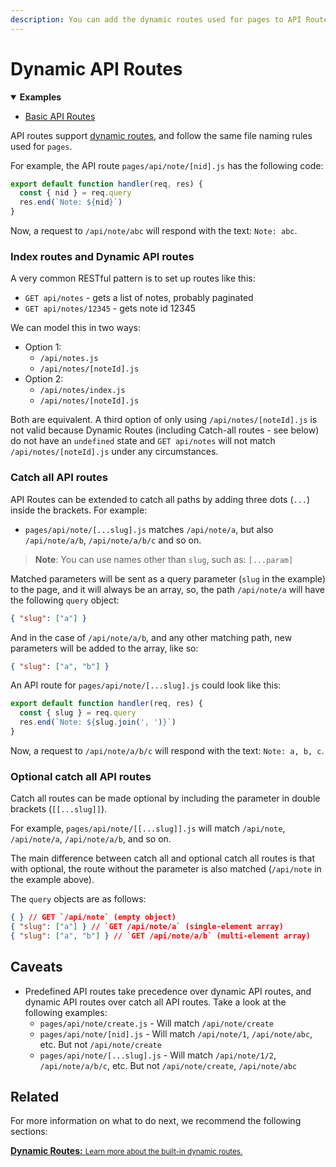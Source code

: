 ```yaml
---
description: You can add the dynamic routes used for pages to API Routes too. Learn how it works here.
---
```


# Dynamic API Routes

<details open>
  <summary><b>Examples</b></summary>
  <ul>
    <li><a href="https://github.com/vercel/next.js/tree/canary/examples/api-routes">Basic API Routes</a></li>
  </ul>
</details>

API routes support [dynamic routes](/docs/routing/dynamic-routes.md), and follow the same file naming rules used for `pages`.

For example, the API route `pages/api/note/[nid].js` has the following code:

```js
export default function handler(req, res) {
  const { nid } = req.query
  res.end(`Note: ${nid}`)
}
```

Now, a request to `/api/note/abc` will respond with the text: `Note: abc`.

### Index routes and Dynamic API routes

A very common RESTful pattern is to set up routes like this:

- `GET api/notes` - gets a list of notes, probably paginated
- `GET api/notes/12345` - gets note id 12345

We can model this in two ways:

- Option 1:
  - `/api/notes.js`
  - `/api/notes/[noteId].js`
- Option 2:
  - `/api/notes/index.js`
  - `/api/notes/[noteId].js`

Both are equivalent. A third option of only using `/api/notes/[noteId].js` is not valid because Dynamic Routes (including Catch-all routes - see below) do not have an `undefined` state and `GET api/notes` will not match `/api/notes/[noteId].js` under any circumstances.

### Catch all API routes

API Routes can be extended to catch all paths by adding three dots (`...`) inside the brackets. For example:

- `pages/api/note/[...slug].js` matches `/api/note/a`, but also `/api/note/a/b`, `/api/note/a/b/c` and so on.

> **Note**: You can use names other than `slug`, such as: `[...param]`

Matched parameters will be sent as a query parameter (`slug` in the example) to the page, and it will always be an array, so, the path `/api/note/a` will have the following `query` object:

```json
{ "slug": ["a"] }
```

And in the case of `/api/note/a/b`, and any other matching path, new parameters will be added to the array, like so:

```json
{ "slug": ["a", "b"] }
```

An API route for `pages/api/note/[...slug].js` could look like this:

```js
export default function handler(req, res) {
  const { slug } = req.query
  res.end(`Note: ${slug.join(', ')}`)
}
```

Now, a request to `/api/note/a/b/c` will respond with the text: `Note: a, b, c`.

### Optional catch all API routes

Catch all routes can be made optional by including the parameter in double brackets (`[[...slug]]`).

For example, `pages/api/note/[[...slug]].js` will match `/api/note`, `/api/note/a`, `/api/note/a/b`, and so on.

The main difference between catch all and optional catch all routes is that with optional, the route without the parameter is also matched (`/api/note` in the example above).

The `query` objects are as follows:

```json
{ } // GET `/api/note` (empty object)
{ "slug": ["a"] } // `GET /api/note/a` (single-element array)
{ "slug": ["a", "b"] } // `GET /api/note/a/b` (multi-element array)
```

## Caveats

- Predefined API routes take precedence over dynamic API routes, and dynamic API routes over catch all API routes. Take a look at the following examples:
  - `pages/api/note/create.js` - Will match `/api/note/create`
  - `pages/api/note/[nid].js` - Will match `/api/note/1`, `/api/note/abc`, etc. But not `/api/note/create`
  - `pages/api/note/[...slug].js` - Will match `/api/note/1/2`, `/api/note/a/b/c`, etc. But not `/api/note/create`, `/api/note/abc`

## Related

For more information on what to do next, we recommend the following sections:

<div class="card">
  <a href="/docs/routing/dynamic-routes.md">
    <b>Dynamic Routes:</b>
    <small>Learn more about the built-in dynamic routes.</small>
  </a>
</div>

